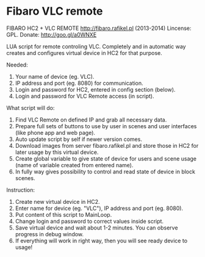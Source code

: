 Fibaro VLC remote
=================

FIBARO HC2 + VLC REMOTE
http://fibaro.rafikel.pl (2013-2014)
Lincense: GPL. Donate: http://goo.gl/a0WNXE

LUA script for remote controling VLC.
Completely and in automatic way creates and configures
virtual device in HC2 for that purpose.

Needed:
1. Your name of device (eg. VLC).
2. IP address and port (eg. 8080) for communication.
3. Login and password for HC2, entered in config section (below).
4. Login and password for VLC Remote access (in script).

What script will do: 
1. Find VLC Remote on defined IP and grab all necessary data.
2. Prepare full sets of buttons to use by user in scenes 
   and user interfaces (like phone app and web page).
3. Auto update script by self if newer version comes.
4. Download images from server fibaro.rafikel.pl and store
   those in HC2 for later usage by this virtual device.
5. Create global variable to give state of device for users
   and scene usage (name of variable created from entered name).
6. In fully way gives possibility to control and read state
   of device in block scenes.

Instruction:
1. Create new virtual device in HC2.
2. Enter name for device (eg. "VLC"), IP address 
   and port (eg. 8080).
3. Put content of this script to MainLoop.
4. Change login and password to correct values inside script.
5. Save virtual device and wait about 1-2 minutes. You can 
   observe progress in debug window.
6. If everything will work in right way, then you will see 
   ready device to usage!

